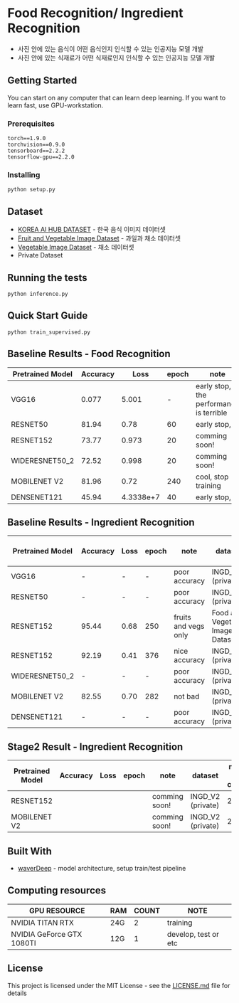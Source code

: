 # Food Recognition/ Ingredient Recognition
- 사진 안에 있는 음식이 어떤 음식인지 인식할 수 있는 인공지능 모델 개발
- 사진 안에 있는 식재료가 어떤 식재료인지 인식할 수 있는 인공지능 모델 개발 

## Getting Started
You can start on any computer that can learn deep learning.
If you want to learn fast, use GPU-workstation.
### Prerequisites
```
torch==1.9.0
torchvision==0.9.0
tensorboard==2.2.2
tensorflow-gpu==2.2.0
```

### Installing
```
python setup.py
```

## Dataset
- [KOREA AI HUB DATASET](https://aihub.or.kr/aidata/13594) - 한국 음식 이미지 데이터셋 
- [Fruit and Vegetable Image Dataset](https://www.kaggle.com/kritikseth/fruit-and-vegetable-image-recognition) - 과일과 채소 데이터셋
- [Vegetable Image Dataset](https://www.kaggle.com/misrakahmed/vegetable-image-dataset) - 채소 데이터셋
- Private Dataset

## Running the tests
```
python inference.py
```

## Quick Start Guide
```
python train_supervised.py
```
## Baseline Results - Food Recognition
| Pretrained Model | Accuracy | Loss      | epoch | note                                    |
|------------------|----------|-----------|-------|-----------------------------------------|
| VGG16            | 0.077    | 5.001     | -     | early stop, the performance is terrible |
| RESNET50         | 81.94    | 0.78      | 60    | early stop,                             |
| RESNET152        | 73.77    | 0.973     | 20    | comming soon!                           |
| WIDERESNET50_2   | 72.52    | 0.998     | 20    | comming soon!                           |
| MOBILENET V2     | 81.96    | 0.72      | 240   | cool, stop training                     |
| DENSENET121      | 45.94    | 4.3338e+7 | 40    | early stop,                             |


## Baseline Results - Ingredient Recognition 
| Pretrained Model | Accuracy | Loss | epoch | note                 | dataset                          | num of class |
|------------------|----------|------|-------|----------------------|----------------------------------|--------------|
| VGG16            | -        | -    | -     | poor accuracy        | INGD_V1 (private)                | 58           |
| RESNET50         | -        | -    | -     | poor accuracy        | INGD_V1 (private)                | 58           |
| RESNET152        | 95.44    | 0.68 | 250   | fruits and vegs only | Food and Vegetable Image Dataset | 58           |
| RESNET152        | 92.19    | 0.41 | 376   | nice accuracy        | INGD_V1 (private)                | 58           |
| WIDERESNET50_2   | -        | -    | -     | poor accuracy        | INGD_V1 (private)                | 58           |
| MOBILENET V2     | 82.55    | 0.70 | 282   | not bad              | INGD_V1 (private)                | 58           |
| DENSENET121      | -        | -    | -     | poor accuracy        | INGD_V1 (private)                | 58           |

## Stage2 Result - Ingredient Recognition
| Pretrained Model | Accuracy | Loss | epoch | note            | dataset           | num of class |
|------------------|----------|------|-------|-----------------|-------------------|--------------|
| RESNET152        |          |      |       | comming soon!   | INGD_V2 (private) | 238          |
| MOBILENET V2     |          |      |       | comming soon!   | INGD_V2 (private) | 238          |




## Built With
* [waverDeep](https://github.com/waverDeep) - model architecture, setup train/test pipeline

## Computing resources
| GPU RESOURCE              | RAM     | COUNT | NOTE                 |
|---------------------------|---------|-------|----------------------|
| NVIDIA TITAN RTX          | 24G     | 2     | training             |
| NVIDIA GeForce GTX 1080TI | 12G     | 1     | develop, test or etc |

## License
This project is licensed under the MIT License - see the [LICENSE.md](https://github.com/waverDeep/FoodRecognition/blob/main/LICENSE) file for details
